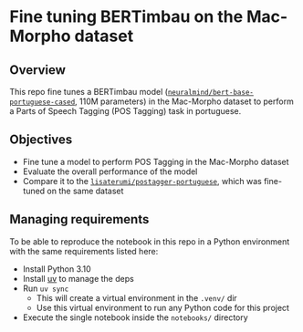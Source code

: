 # Fine tuning BERTimbau on the Mac-Morpho dataset

## Overview

This repo fine tunes a BERTimbau model ([`neuralmind/bert-base-portuguese-cased`](https://huggingface.co/neuralmind/bert-base-portuguese-cased), 110M parameters) in the Mac-Morpho dataset to perform a Parts of Speech Tagging (POS Tagging) task in portuguese.

## Objectives

- Fine tune a model to perform POS Tagging in the Mac-Morpho dataset
- Evaluate the overall performance of the model
- Compare it to the [`lisaterumi/postagger-portuguese`](https://huggingface.co/lisaterumi/postagger-portuguese), which was fine-tuned on the same dataset

## Managing requirements

To be able to reproduce the notebook in this repo in a Python environment with the same requirements listed here:
- Install Python 3.10
- Install [uv](https://docs.astral.sh/uv/) to manage the deps
- Run `uv sync`
    - This will create a virtual environment in the `.venv/` dir
    - Use this virtual environment to run any Python code for this project
- Execute the single notebook inside the `notebooks/` directory
